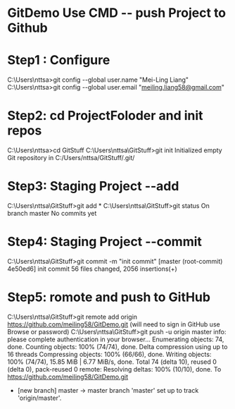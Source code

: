 # GitDemo Use CMD -- push Project to Github
# Step1 : Configure <a name="Step1"/>
C:\Users\nttsa>git config --global user.name "Mei-Ling Liang" 
C:\Users\nttsa>git config --global user.email "meiling.liang58@gmail.com"
# Step2: cd ProjectFoloder and init repos
C:\Users\nttsa>cd GitStuff
C:\Users\nttsa\GitStuff>git init
Initialized empty Git repository in C:/Users/nttsa/GitStuff/.git/
# Step3: Staging Project --add 
C:\Users\nttsa\GitStuff>git add *
C:\Users\nttsa\GitStuff>git status
On branch master
No commits yet
# Step4: Staging Project --commit
C:\Users\nttsa\GitStuff>git commit -m "init commit"
[master (root-commit) 4e50ed6] init commit
 56 files changed, 2056 insertions(+)
# Step5: romote and push to GitHub 
  C:\Users\nttsa\GitStuff>git remote add origin https://github.com/meiling58/GitDemo.git
  (will need to sign in GitHub use Browse or password) 
  C:\Users\nttsa\GitStuff>git push -u origin master
  info: please complete authentication in your browser...
  Enumerating objects: 74, done.
  Counting objects: 100% (74/74), done.
  Delta compression using up to 16 threads
  Compressing objects: 100% (66/66), done.
  Writing objects: 100% (74/74), 15.85 MiB | 6.77 MiB/s, done.
  Total 74 (delta 10), reused 0 (delta 0), pack-reused 0
  remote: Resolving deltas: 100% (10/10), done.
  To https://github.com/meiling58/GitDemo.git
   * [new branch]      master -> master
  branch 'master' set up to track 'origin/master'.
